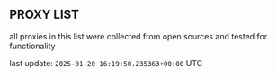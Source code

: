 ## PROXY LIST

all proxies in this list were collected from open sources and tested for functionality

last update: `2025-01-20 16:19:50.235363+00:00` UTC